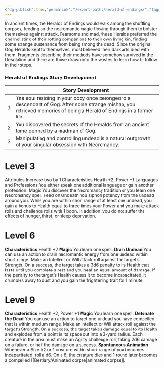 ```yaml
---
{"dg-publish":true,"permalink":"/expert-paths/herald-of-endings/","tags":["Magic"]}
---
```


In ancient times, the Heralds of Endings would walk among the shuffling corpses, feeding on the necromantic magic flowing through them to bolster themselves against attack. Fearsome and mad, these Heralds preferred the charnel stink of their rotting companions to their own living kin, finding some strange sustenance from being among the dead. Since the original Gog Heralds kept to themselves, most believed their dark arts died with them. Fragments describing their methods have somehow survived in the Desolation and there are those drawn into the wastes to learn how to follow in their steps.
### Herald of Endings Story Development

|     | Story Development                                                                                                                                                     |
| --- | --------------------------------------------------------------------------------------------------------------------------------------------------------------------- |
| 1   | The soul residing in your body once belonged to a descendant of Gog. After some strange mishap, you retrieved memories of being a Herald of Endings in a former life. |
| 2   | You discovered the secrets of the Heralds from an ancient tome penned by a madman of Gog.                                                                             |
| 3   | Manipulating and controlling undead is a natural outgrowth of your singular obsession with Necromancy.                                                                |
# Level 3
Attributes Increase two by 1
Characteristics Health +2, Power +1
Languages and Professions You either speak one additional language or gain another profession.
Magic You discover the Necromancy tradition or you learn one Necromancy spell.
Feed on Undeath You siphon potency from the undead around you. While you are within short range of at least one undead, you gain a bonus to Health equal to three times your Power and you make attack rolls and challenge rolls with 1 boon. In addition, you do not suffer the effects of hunger, thirst, or sleep deprivation.
# Level 6
**Characteristics** Health +2
**Magic** You learn one spell.
**Drain Undead** You can use an action to drain necromantic energy from one undead within short range. Make an Intellect or Will attack roll against the target’s Strength.
On a success, the target takes a 3d6 penalty to its Health that lasts until you complete a rest and you heal an equal amount of damage. If the penalty to the target’s Health causes it to become incapacitated, it crumbles away to dust and you gain the frightening trait for 1 minute.
# Level 9
**Characteristics** Health +2, Power +1
**Magic** You learn one spell.
**Detonate the Dead** You can use an action to target one undead you have compelled that is within medium range.
Make an Intellect or Will attack roll against the target’s Strength. On a success, the target takes damage equal to its Health and explodes from a point in its space out into a 3-yard radius. Each creature in the area must make an Agility challenge roll, taking 2d6 damage on a failure, or half the damage on a success.
**Spontaneous Animation** Whenever a Size 1/2 or 1 creature within short range of you becomes incapacitated, roll a d6. On a 6, the creature dies and 1 round later becomes a compelled [[Bestiary/Animated corpse\|animated corpse]].